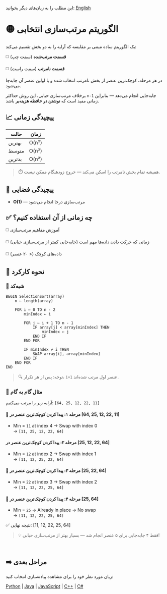 این مطلب را به زبان‌های دیگر بخوانید: [English](/sorting/selection-sort/README.md)

# 🟡 الگوریتم مرتب‌سازی انتخابی

یک الگوریتم ساده مبتنی بر مقایسه که آرایه را به دو بخش تقسیم می‌کند:

◻️  **قسمت مرتب‌شده** (سمت چپ)

◻️ **قسمت نامرتب** (سمت راست)

در هر مرحله، کوچک‌ترین عنصر از بخش نامرتب انتخاب شده و با اولین عنصر آن جابه‌جا می‌شود.

برخلاف مرتب‌سازی حبابی، این روش حداکثر `n-1` جابه‌جایی انجام می‌دهد — بنابراین زمانی مفید است که **نوشتن در حافظه هزینه‌بر** باشد.

## 📈 پیچیدگی زمانی

| حالت       | زمان        |
|-----------|------------|
| بهترین    | O(n²)      |
| متوسط     | O(n²)      |
| بدترین   | O(n²)      |

> ⏱️ همیشه تمام بخش نامرتب را اسکن می‌کند — خروج زودهنگام ممکن نیست.

## 💾 پیچیدگی فضایی
- **O(1)** — مرتب‌سازی درجا انجام می‌شود

## ✅ چه زمانی از آن استفاده کنیم؟
◻️ آموزش مفاهیم مرتب‌سازی

◻️ زمانی که حرکت دادن داده‌ها مهم است (جابه‌جایی کمتر از مرتب‌سازی حبابی)

◻️ داده‌های کوچک (< ۲۰ عنصر)

## 🔄 نحوه کارکرد

### 🧩 شبه‌کد

```text
BEGIN SelectionSort(array)
    n ← length(array)

    FOR i ← 0 TO n - 2
        minIndex ← i

        FOR j ← i + 1 TO n - 1
            IF array[j] < array[minIndex] THEN
                minIndex ← j
            END IF
        END FOR

        IF minIndex ≠ i THEN
            SWAP array[i], array[minIndex]
        END IF
    END FOR
END
```
> 🔍 توجه: پس از هر تکرار، `‭i+1‬` عنصر اول مرتب شده‌اند.

### 🔄 مثال گام به گام

آرایه زیر را مرتب می‌کنیم: `‭[64, 25, 12, 22, 11]‬`

#### 🔁 مرحله ۱: پیدا کردن کوچک‌ترین عنصر در ‭[64, 25, 12, 22, 11]‬

- Min = `11` at index 4 → Swap with index 0  
→ `[11, 25, 12, 22, 64]`

####  مرحله ۲: پیدا کردن کوچک‌ترین عنصر در ‭[25, 12, 22, 64]‬
- Min = `12` at index 2 → Swap with index 1  
→ `[11, 12, 25, 22, 64]`

#### 🔁 مرحله ۳: پیدا کردن کوچک‌ترین عنصر در ‭[25, 22, 64]‬
- Min = `22` at index 3 → Swap with index 2  
→ `[11, 12, 22, 25, 64]`

#### 🔁 مرحله ۴: پیدا کردن کوچک‌ترین عنصر در ‭[25, 64]‬
- Min = `25` → Already in place → No swap  
→ `[11, 12, 22, 25, 64]`


✅ نتیجه نهایی: ‭[11, 12, 22, 25, 64]‬

> 💡 فقط ۴ جابه‌جایی برای ۵ عنصر انجام شد — بسیار بهتر از مرتب‌سازی حبابی! 

<br />

## ➡️ مراحل بعدی

زبان مورد نظر خود را برای مشاهده پیاده‌سازی انتخاب کنید:

[Python](/sorting/selection-sort/python/selection_sort.py) | [Java](/sorting/selection-sort/java/SelectionSort.java) | [JavaScript](/sorting/selection-sort/javascript/selection-sort.js) | [C++](/sorting/selection-sort/c++/selection_sort.cpp) | [C#](/sorting/selection-sort/csharp/SelectionSort.cs)